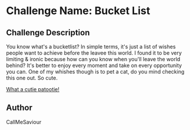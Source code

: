 # Challenge Name: Bucket List

## Challenge Description
You know what's a bucketlist?
In simple terms, it's just a list of wishes people want to achieve before the leavee this world.
I found it to be very limiting & ironic because how can you know when you'll leave the world behind? It's better to enjoy every moment and take on every opportunity you can.
One of my whishes though is to pet a cat, do you mind checking this one out. So cute.

[What a cutie patootie!](https://opening-account-acectf.s3.ap-south-1.amazonaws.com/fun/can_we_get_some_dogs/026.jpeg)

## Author
CallMeSaviour